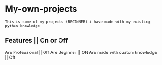 # My-own-projects
`This is some of my projects (BEGINNER) i have made with my existing python knowledge`

Features || On or Off
---------------------
Are Professional || Off
Are Beginner || ON
Are made with custom knowledge || Off

